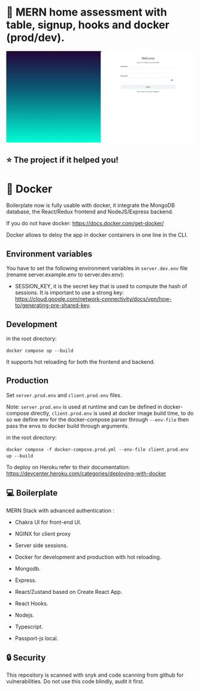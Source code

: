 # :rocket: MERN home assessment with table, signup, hooks and docker (prod/dev).

![capture](https://github.com/SeniorScientist/MERN/blob/main/Screenshot%202023-11-02%20100324.png?raw=true)

## :star: The project if it helped you!

# :whale: Docker

Boilerplate now is fully usable with docker, it integrate the MongoDB database, the React/Redux frontend and NodeJS/Express backend.

If you do not have docker: <https://docs.docker.com/get-docker/>

Docker allows to deloy the app in docker containers in one line in the CLI.

## Environment variables

You have to set the following environment variables in `server.dev.env` file (rename server.example.env to server.dev.env):

- SESSION_KEY, it is the secret key that is used to compute the hash of sessions. It is important to use a strong key: <https://cloud.google.com/network-connectivity/docs/vpn/how-to/generating-pre-shared-key>.

## Development

in the root directory:

`docker compose up --build`

It supports hot reloading for both the frontend and backend.

## Production

Set `server.prod.env` and `client.prod.env` files.

Note: `server.prod.env` is used at runtime and can be defined in docker-compose directly, `client.prod.env` is used at docker image build time, to do so we define env for the docker-compose parser through `--env-file` then pass the envs to docker build through arguments.

in the root directory:

`docker compose -f docker-compose.prod.yml --env-file client.prod.env up --build`

To deploy on Heroku refer to their documentation:
<https://devcenter.heroku.com/categories/deploying-with-docker>

## :computer: Boilerplate

MERN Stack with advanced authentication :

- Chakra UI for front-end UI.

- NGINX for client proxy

- Server side sessions.

- Docker for development and production with hot reloading.

- Mongodb.

- Express.

- React/Zustand based on Create React App.

- React Hooks.

- Nodejs.

- Typescript.

- Passport-js local.

## :lock: Security

This repository is scanned with snyk and code scanning from github for vulnerabilities. Do not use this code blindly, audit it first.
